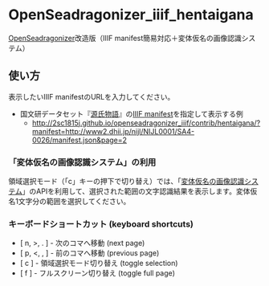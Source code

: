 # OpenSeadragonizer_iiif_hentaigana

[OpenSeadragonizer]改造版（IIIF manifest簡易対応＋変体仮名の画像認識システム）

[OpenSeadragonizer]: http://openseadragon.github.io/openseadragonizer/

## 使い方

表示したいIIIF manifestのURLを入力してください。

- 国文研データセット『[源氏物語]』の[IIIF manifest]を指定して表示する例
  - http://2sc1815j.github.io/openseadragonizer_iiif/contrib/hentaigana/?manifest=http://www2.dhii.jp/nijl/NIJL0001/SA4-0026/manifest.json&page=2

[源氏物語]: http://www2.dhii.jp/nijl_opendata/NIJL0001/SA4-0026/

[IIIF manifest]: http://www2.dhii.jp/nijl/NIJL0001/SA4-0026/manifest.json

### 「変体仮名の画像認識システム」の利用

領域選択モード（「c」キーの押下で切り替え）では、「[変体仮名の画像認識システム]」のAPIを利用して、選択された範囲の文字認識結果を表示します。変体仮名1文字分の範囲を選択してください。

[変体仮名の画像認識システム]: https://hentaigana.herokuapp.com/

### キーボードショートカット (keyboard shortcuts)

- [ n, >, . ] - 次のコマへ移動 (next page)
- [ p, <, , ] - 前のコマへ移動 (previous page)
- [ c ] - 領域選択モード切り替え (toggle selection)
- [ f ] - フルスクリーン切り替え (toggle full page)
